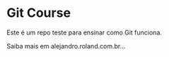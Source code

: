 # Git Course

Este é um repo teste para ensinar como Git funciona.

Saiba mais em alejandro.roland.com.br...

